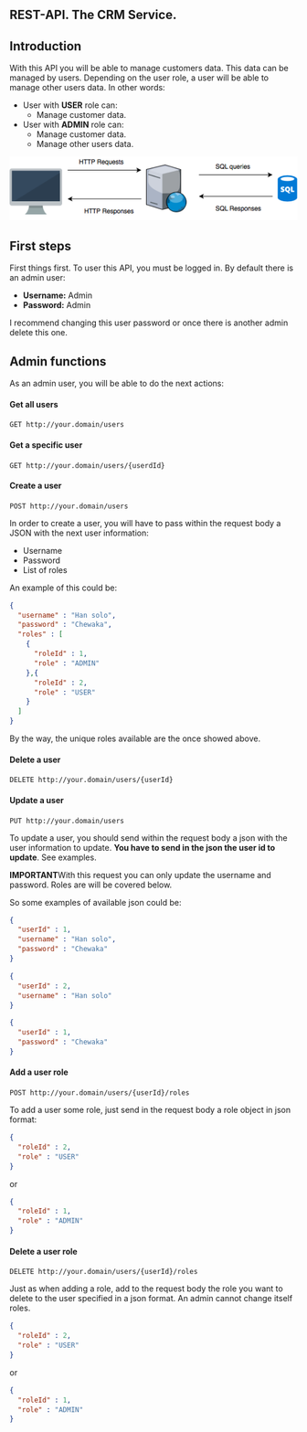 REST-API. The CRM Service.
---

## Introduction

With this API you will be able to manage customers data. This data can be managed by users. Depending on the user role, a user will be able to manage other users data. In other words:
- User with **USER** role can:
    - Manage customer data.
- User with **ADMIN** role can:
    - Manage customer data.
    - Manage other users data.
    
![Architecture](https://github.com/victcebesp/Rest-Api/blob/master/readmeImages/Architecture.png?raw=true)

## First steps
First things first. To user this API, you must be logged in. By default there is an admin user:
- **Username:** Admin
- **Password:** Admin

I recommend changing this user password or once there is another admin delete this one.

## Admin functions

As an admin user, you will be able to do the next actions:

#### Get all users
```
GET http://your.domain/users
```

#### Get a specific user
```
GET http://your.domain/users/{userdId}
```

#### Create a user
```
POST http://your.domain/users
```

In order to create a user, you will have to pass within the request body a JSON with the next user information:
- Username
- Password
- List of roles

An example of this could be:

```json
{
  "username" : "Han solo",
  "password" : "Chewaka",
  "roles" : [
    {
      "roleId" : 1,
      "role" : "ADMIN"
    },{
      "roleId" : 2,
      "role" : "USER"
    }
  ]
}
```

By the way, the unique roles available are the once showed above. 

#### Delete a user
```
DELETE http://your.domain/users/{userId}
```

#### Update a user
```
PUT http://your.domain/users
```
To update a user, you should send within the request body a json with the user information to update. **You have to send in the json the user id to update**. See examples.

**IMPORTANT**With this request you can only update the username and password. Roles are will be covered below.

So some examples of available json could be:

```json
{
  "userId" : 1,
  "username" : "Han solo",
  "password" : "Chewaka"
}
```
```json
{
  "userId" : 2,
  "username" : "Han solo"
}
```
```json
{
  "userId" : 1,
  "password" : "Chewaka"
}
```

#### Add a user role
```
POST http://your.domain/users/{userId}/roles
```
To add a user some role, just send in the request body a role object in json format:

```json
{
  "roleId" : 2,
  "role" : "USER"
}
```
or
```json
{
  "roleId" : 1,
  "role" : "ADMIN"
}
```

#### Delete a user role
```
DELETE http://your.domain/users/{userId}/roles
```
Just as when adding a role, add to the request body the role you want to delete to the user specified in a json format.
An admin cannot change itself roles.

```json
{
  "roleId" : 2,
  "role" : "USER"
}
```
or
```json
{
  "roleId" : 1,
  "role" : "ADMIN"
}
```
